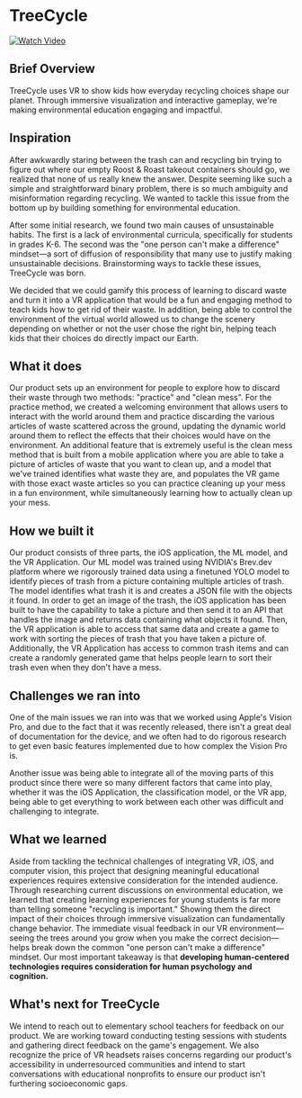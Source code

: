 # TreeCycle
[![Watch Video](https://img.shields.io/badge/YouTube-Watch-red?logo=youtube&style=for-the-badge)](https://youtu.be/yDez3BDtcOo)

## Brief Overview
TreeCycle uses VR to show kids how everyday recycling choices shape our planet. Through immersive visualization and interactive gameplay, we're making environmental education engaging and impactful.

## Inspiration
After awkwardly staring between the trash can and recycling bin trying to figure out where our empty Roost & Roast takeout containers should go, we realized that none of us really knew the answer. Despite seeming like such a simple and straightforward binary problem, there is so much ambiguity and misinformation regarding recycling. We wanted to tackle this issue from the bottom up by building something for environmental education.

After some initial research, we found two main causes of unsustainable habits. The first is a lack of environmental curricula, specifically for students in grades K-6. The second was the "one person can't make a difference" mindset—a sort of diffusion of responsibility that many use to justify making unsustainable decisions. Brainstorming ways to tackle these issues, TreeCycle was born.

We decided that we could gamify this process of learning to discard waste and turn it into a VR application that would be a fun and engaging method to teach kids how to get rid of their waste. In addition, being able to control the environment of the virtual world allowed us to change the scenery depending on whether or not the user chose the right bin, helping teach kids that their choices do directly impact our Earth.

## What it does
Our product sets up an environment for people to explore how to discard their waste through two methods: "practice" and "clean mess". For the practice method, we created a welcoming environment that allows users to interact with the world around them and practice discarding the various articles of waste scattered across the ground, updating the dynamic world around them to reflect the effects that their choices would have on the environment. An additional feature that is extremely useful is the clean mess method that is built from a mobile application where you are able to take a picture of articles of waste that you want to clean up, and a model that we've trained identifies what waste they are, and populates the VR game with those exact waste articles so you can practice cleaning up your mess in a fun environment, while simultaneously learning how to actually clean up your mess.

## How we built it
Our product consists of three parts, the iOS application, the ML model, and the VR Application. Our ML model was trained using NVIDIA's Brev.dev platform where we rigorously trained data using a finetuned YOLO model to identify pieces of trash from a picture containing multiple articles of trash. The model identifies what trash it is and creates a JSON file with the objects it found. In order to get an image of the trash, the iOS application has been built to have the capability to take a picture and then send it to an API that handles the image and returns data containing what objects it found. Then, the VR application is able to access that same data and create a game to work with sorting the pieces of trash that you have taken a picture of. Additionally, the VR Application has access to common trash items and can create a randomly generated game that helps people learn to sort their trash even when they don't have a mess.

## Challenges we ran into
One of the main issues we ran into was that we worked using Apple's Vision Pro, and due to the fact that it was recently released, there isn't a great deal of documentation for the device, and we often had to do rigorous research to get even basic features implemented due to how complex the Vision Pro is. 

Another issue was being able to integrate all of the moving parts of this product since there were so many different factors that came into play, whether it was the iOS Application, the classification model, or the VR app, being able to get everything to work between each other was difficult and challenging to integrate.

## What we learned
Aside from tackling the technical challenges of integrating VR, iOS, and computer vision, this project that designing meaningful educational experiences requires extensive consideration for the intended audience. Through researching current discussions on environmental education, we learned that creating learning experiences for young students is far more than telling someone "recycling is important." Showing them the direct impact of their choices through immersive visualization can fundamentally change behavior. The immediate visual feedback in our VR environment—seeing the trees around you grow when you make the correct decision—helps break down the common "one person can't make a difference" mindset. Our most important takeaway is that **developing human-centered technologies requires consideration for human psychology and cognition.**

## What's next for TreeCycle
We intend to reach out to elementary school teachers for feedback on our product. We are working toward conducting testing sessions with students and gathering direct feedback on the game's engagement. We also recognize the price of VR headsets raises concerns regarding our product's accessibility in underresourced communities and intend to start conversations with educational nonprofits to ensure our product isn't furthering socioeconomic gaps.
